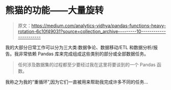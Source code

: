# 熊猫的功能——大量旋转

> 原文：<https://medium.com/analytics-vidhya/pandas-functions-heavy-rotation-6c10f49031?source=collection_archive---------10----------------------->

我的大部分日常工作可以分为三大类:数据争论、数据移动/ETL 和数据分析/报告。我非常依赖 Pandas 库来完成组成这些类别的部分或全部数据任务。

> 任何涉及数据集的过程都至少要经过我在这里将要谈到的一个 Pandas 函数。

我称之为我的“重循环”,因为它们一直被用来帮助我完成许多不同的任务…